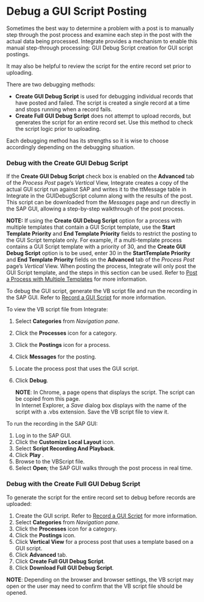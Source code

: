 # Debug a GUI Script Posting

Sometimes the best way to determine a problem with a post is to manually
step through the post process and examine each step in the post with the
actual data being processed. Integrate provides a mechanism to enable
this manual step-through processing: GUI Debug Script creation for GUI
script postings.

It may also be helpful to review the script for the entire record set
prior to uploading.

There are two debugging methods:

  - **Create GUI Debug Script** is used for debugging individual records
    that have posted and failed. The script is created<span> </span>a
    single record at a time and stops running when a record fails.
  - **Create Full GUI Debug Script** does not attempt to
    upload<span> </span>records, but generates the script for an entire
    record set. Use this method to check the script logic prior to
    uploading.

Each debugging method has its strengths so it is wise to choose
accordingly depending on the debugging situation.

### Debug with the Create GUI Debug Script

If the **Create GUI Debug Script** check box is enabled on the
**Advanced** tab of the *Process Post* page’s *Vertical* View, Integrate
creates a copy of the actual GUI script run against SAP and writes it to
the ttMessage table in Integrate in the GUIDebugScript column along with
the results of the post. This script can be downloaded from the
*Messages* page and run directly in the SAP GUI, allowing a step-by-step
walkthrough of the post process.   

**NOTE:** If using the **Create GUI Debug Script** option for a process
with multiple templates that contain a GUI Script template, use the
**Start Template Priority** and **End Template Priority** fields to
restrict the posting to the GUI Script template only. For example, if a
multi-template process contains a GUI Script template with a priority of
30, and the **Create GUI Debug Script** option is to be used, enter 30
in the **StartTemplate Priority** and **End Template Priority** fields
on the **Advanced** tab of the *Process Post* page’s *Vertical* View.
When posting the process, Integrate will only post the GUI Script
template, and the steps in this section can be used. Refer to [Post a
Process with Multiple
Templates](Post_a_Process_with_Multiple_Templates.htm) for more
information.

To debug the GUI script, generate the VB script file and run the
recording in the SAP GUI. Refer to [Record a GUI
Script](Record_a_GUI_Script.htm) for more information.

To view the VB script file from Integrate:

1.  Select **Categories** from *Navigation pane*.

2.  Click the **Processes** icon for a category.

3.  Click the **Postings** icon for a process.

4.  Click **Messages** for the posting.

5.  Locate the process post that uses the GUI script.

6.  Click **Debug**.
    
    **NOTE**: In Chrome, a page opens that displays the script. The
    script can be copied from this page.  
    In Internet Explorer, a *Save* dialog box displays with the name of
    the script with a .vbs extension. Save the VB script file to view
    it.

To run the recording in the SAP GUI:

1.  Log in to the SAP GUI.
2.  Click the **Customize Local Layout** icon.
3.  Select **Script Recording And Playback**.
4.  Click **Play** .
5.  Browse to the VBScript file.
6.  Select **Open**; the SAP GUI walks through the post process in real
    time.

### Debug with the Create Full GUI Debug Script

To generate the script for the entire record set to debug before records
are uploaded:

1.  Create the GUI script. Refer to [Record a GUI
    Script](Record_a_GUI_Script.htm) for more information.
2.  Select **Categories** from *Navigation pane*.
3.  Click the **Processes** icon for a category.
4.  Click the **Postings** icon.
5.  Click **Vertical View** for a process post that uses a template
    based on a GUI script.
6.  Click **Advanced** tab.
7.  Click **Create Full GUI Debug Script**.
8.  Click **Download Full GUI Debug Script**.

**NOTE**: Depending on the browser and browser settings, the VB script
may open or the user may need to confirm that the VB script file should
be opened.
